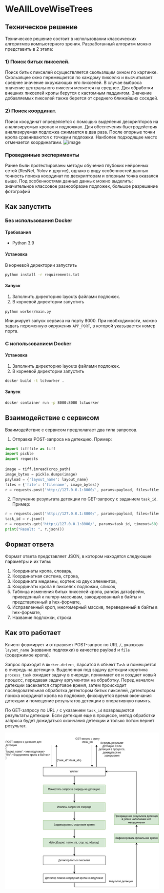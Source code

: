 # WeAllLoveWiseTrees
## Техническое решение
Техническое решение состоит в использовании классических алгоритмов компьютерного зрения. Разработанный алгоритм можно представить в 2 этапа:
### 1) Поиск битых пикселей.
Поиск битых пикселей осуществляется скользящим окном по картинке. Скользящее окно перемещается по каждому пикселю и высчитывает среднее значение окружающих его пикселей. В случае выброса значение центрального пикселя меняется на среднее.
Для обработки внешних пикселей кропы берутся с кастомным паддингом. Значение добавляемых пикселей также берется от среднего ближайших соседей.
### 2) Поиск координат.
Поиск координат определяется с помощью выделения дескрипторов на анализируемых кропах и подложках. Для обеспечения быстродействия анализируемая подложка сжимается в два раза. После опорные точки кропа сравниваются с точками подложки. Наиболее подходящее место отмечается координатами.
![image](https://github.com/user-attachments/assets/db6df2ac-b35e-4b93-a70a-88daca433f04)

### Проведенные эксперименты
Ранее были протестированы методы обучения глубоких нейронных сетей (ResNet, Yolov и другие), однако в виду особенностей данных точность поиска координат по дескрипторам и опорным точка оказался выше.
Под особенностями данных данных можно выделить: значительное классовое разнообразие подложек, большое разрешение фотографий
## Как запустить
### Без использования Docker
#### Требования
- Python 3.9

#### Установка
В корневой директории запустить

```bash
python install -r requirements.txt
```

#### Запуск
1. Заполнить директорию layouts файлами подложек.
2. В корневой директории запустить

```python worker/main.py```

Инициирует запуск сервиса на порту 8000.
При необходимости, можно задать переменную окружения `APP_PORT`, в которой указывается номер порта.

### С использованием Docker
#### Установка
1. Заполнить директорию layouts файлами подложек.
2. В корневой директории запустить

```bash
docker build -t lctworker .
```

#### Запуск
```bash
docker container run -p 8000:8000 lctworker
```

## Взаимодействие с сервисом
Взаимодействие с сервисом предполагает два типа запросов.
1. Отправка POST-запроса на детекцию. Пример:
```python
import tifffile as tiff
import pickle
import requests

image = tiff.imread(crop_path)
image_bytes = pickle.dumps(image)
payload = {'layout_name': layout_name}
files = {'file': ('filename', image_bytes)}
r = requests.post('http://127.0.0.1:8000/', params=payload, files=files)

```

2. Получение результата детекции по GET-запросу с заданием `task_id`. Пример:
```python
r = requests.post('http://127.0.0.1:8000/', params=payload, files=files)
task_id = r.json()
r = requests.get('http://127.0.0.1:8000/', params=task_id, timeout=60)
print("Result: ", r.json())
```
## Формат ответа

Формат ответа представляет JSON, в котором находятся следующие параметры и их типы:
1) Координаты кропа, словарь,
2) Координатная система, строка,
3) Координата медианы, кортеж из двух элементов,
4) Координаты кропа в пикселях подложки, список,
5) Таблица изменения битых пикселей кропа, pandas датафрейм, приведенный к numpy-массивам, закодированный в байты и представленный в hex-формате,
6) Исправленный кроп, многомерный массив, переведенный в байты в hex-формате,
7) Название подложки, строка.

## Как это работает
Клиент формирует и отправляет POST-запрос по URL `/`, указывая `layout_name` (название подложки) в качестве payload и
`file` (содержимое кропа).

Запрос приходит в `Worker.detect`, парсится в объект `Task` и помещается в очередь на детекцию.
Выделенная под задачу детекции корутина `process_task` ожидает задачу в очереди, принимает ее и создает новый процесс,
передавая задачу аргументом на обработку. Перед началом детекции засекается стартовое время, затем происходит
последовательная обработка детектором битых пикселей, детектором поиска координат кропа на подложке, фиксируется время
окончания детекции и помещение результатов детекции в оперативную память.

По GET-запросу по URL `/` с указанием `task_id` возвращаются результаты детекции. Если детекция еще в процессе, метод
обработки запроса будет дожидаться окончания детекции и только потом вернет результат.

![System design](docs/System%20Design-Page.png)
